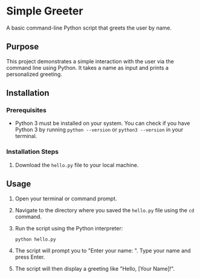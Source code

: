 # Simple Greeter

A basic command-line Python script that greets the user by name.

## Purpose

This project demonstrates a simple interaction with the user via the command line using Python. It takes a name as input and prints a personalized greeting.

## Installation

### Prerequisites

* Python 3 must be installed on your system. You can check if you have Python 3 by running `python --version` or `python3 --version` in your terminal.

### Installation Steps

1. Download the `hello.py` file to your local machine.

## Usage

1. Open your terminal or command prompt.
2. Navigate to the directory where you saved the `hello.py` file using the `cd` command.
3. Run the script using the Python interpreter:

   ```bash
   python hello.py
4. The script will prompt you to "Enter your name: ". Type your name and press Enter.
5. The script will then display a greeting like "Hello, [Your Name]!". 

